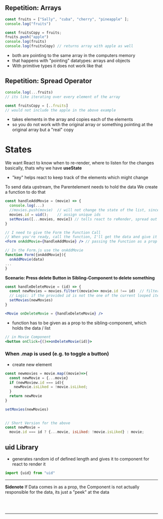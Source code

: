 ## Repetition: Arrays
```jsx
const fruits = ["Sally", "cuba", "cherry", "pineapple" ];
console.log("fruits")

const fruitsCopy = fruits;
fruits.push("apple")
console.log(fruits)
console.log(fruitsCopy) // returns array with apple as well

```
* both are pointing to the same array in the computers memory
* that happens with "pointing" datatypes: arrays and objects
* With primitive types it does not work like that

## Repetition: Spread Operator 
```jsx
console.log(...fruits)
// its like iterating over every element of the array

const fruitsCopy = [..fruits]
// would not include the apple in the above example
```
* takes elements in the array and copies each of the elements
* so you do not work with the original array or something pointing at the original array but a "real" copy 


# States
We want React to know when to re-render, where to listen for the changes basically, thats why we have **useState**
* "key" helps react to keep track of the elements which might change 

To send data upstream, the Parentelement needs to hold the data 
We create a function to do that
```jsx
const handleAddMovie = (movie) => {
  console.log(...)
  //movies.push(movie)  // will not change the state of the list, since react does not reRender the component this way
  movies.id = uid();    // assign unique ids
  setMovies([...movies, movie]) // tells react to reRender, spread out items of original array, add the new "movie" and return it as a new "original" array
}

// I need to give the Form the Function Call
// When you're ready, call the function, I'll get the data and give it to you
<Form onAddMovie={handleAddMovie} /> // passing the Function as a prop with naming convention like "onClick", "onSubmit",...

// In the Form.js use the onAddMovie
function Form({onAddMovie}){
  onAddMovie(data)
...
}
```

**Scenario: Press delete Button in Sibling-Component to delete something**
```jsx
const handleDeleteMovie = (id) => {
  const newMovies = movies.filter((movie)=> movie.id !== id)  // filter is used because it returns a new array
  // Logic: if the provided id is not the one of the current looped item, include it in your new array
  setMovies(newMovies)   
}

<Movie onDeleteMovie = {handleDeleteMovie} />
```
* function has to be given as a prop to the sibling-component, which holds the data / list

```jsx
// in Movie Component
<button onClick={()=>onDeleteMovie(id)}>

```
### When .map is used (e.g. to toggle a button)
* create new element

```jsx
const newmovies = movie.map((movie)=>{
  const newMovie = {...movie} 
  if (newMoview.id === id){
    newMovie.isLiked = !movie.isLiked;
  }
  return newMovie
}

setMovies(newMovies)
  
  
// Short Version for the above
const newMovie = 
  movie.id === id ? {...movie, isLiked: !movie.isLiked} : movie;
```

## uid Library 
* generates random id of defined length and gives it to component for react to render it

```jsx
import {uid} from "uid"
```

--------------------

**Sidenote**
If Data comes in as a prop, the Component is not actually responsible for the data, its just a "peek" at the data

<br>

<br>

--------------------

<br>




